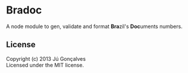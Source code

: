 # Bradoc

A node module to gen, validate and format **Bra**zil's **Doc**uments numbers.

## License
Copyright (c) 2013 Jú Gonçalves  
Licensed under the MIT license.

